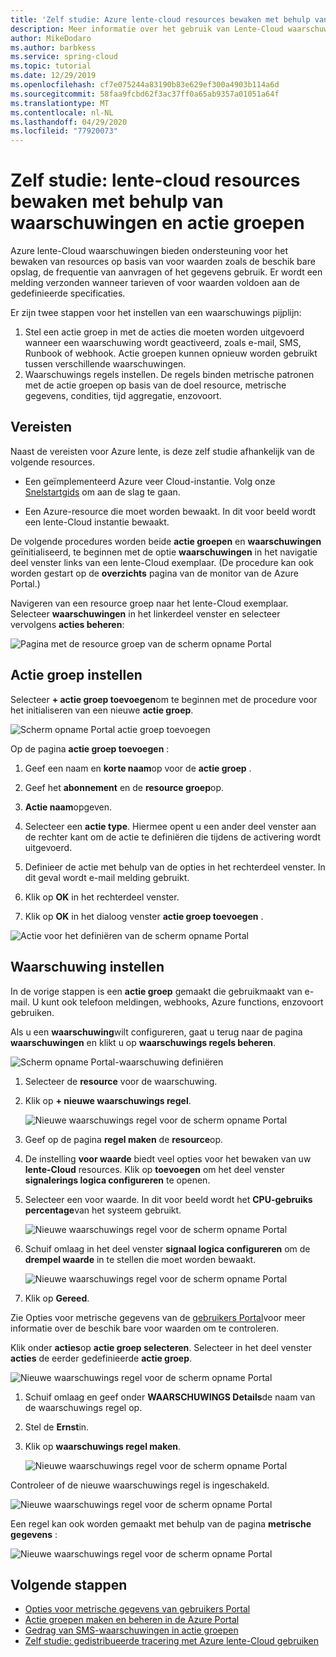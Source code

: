 ```yaml
---
title: 'Zelf studie: Azure lente-cloud resources bewaken met behulp van waarschuwingen en actie groepen | Microsoft Docs'
description: Meer informatie over het gebruik van Lente-Cloud waarschuwingen.
author: MikeDodaro
ms.author: barbkess
ms.service: spring-cloud
ms.topic: tutorial
ms.date: 12/29/2019
ms.openlocfilehash: cf7e075244a83190b83e629ef300a4903b114a6d
ms.sourcegitcommit: 58faa9fcbd62f3ac37ff0a65ab9357a01051a64f
ms.translationtype: MT
ms.contentlocale: nl-NL
ms.lasthandoff: 04/29/2020
ms.locfileid: "77920073"
---
```

# <a name="tutorial-monitor-spring-cloud-resources-using-alerts-and-action-groups"></a>Zelf studie: lente-cloud resources bewaken met behulp van waarschuwingen en actie groepen

Azure lente-Cloud waarschuwingen bieden ondersteuning voor het bewaken van resources op basis van voor waarden zoals de beschik bare opslag, de frequentie van aanvragen of het gegevens gebruik. Er wordt een melding verzonden wanneer tarieven of voor waarden voldoen aan de gedefinieerde specificaties.

Er zijn twee stappen voor het instellen van een waarschuwings pijplijn: 
1. Stel een actie groep in met de acties die moeten worden uitgevoerd wanneer een waarschuwing wordt geactiveerd, zoals e-mail, SMS, Runbook of webhook. Actie groepen kunnen opnieuw worden gebruikt tussen verschillende waarschuwingen.
2. Waarschuwings regels instellen. De regels binden metrische patronen met de actie groepen op basis van de doel resource, metrische gegevens, condities, tijd aggregatie, enzovoort.

## <a name="prerequisites"></a>Vereisten
Naast de vereisten voor Azure lente, is deze zelf studie afhankelijk van de volgende resources.

* Een geïmplementeerd Azure veer Cloud-instantie.  Volg onze [Snelstartgids](spring-cloud-quickstart-launch-app-cli.md) om aan de slag te gaan.

* Een Azure-resource die moet worden bewaakt. In dit voor beeld wordt een lente-Cloud instantie bewaakt.
 
De volgende procedures worden beide **actie groepen** en **waarschuwingen** geïnitialiseerd, te beginnen met de optie **waarschuwingen** in het navigatie deel venster links van een lente-Cloud exemplaar. (De procedure kan ook worden gestart op de **overzichts** pagina van de monitor van de Azure Portal.) 

Navigeren van een resource groep naar het lente-Cloud exemplaar. Selecteer **waarschuwingen** in het linkerdeel venster en selecteer vervolgens **acties beheren**:

![Pagina met de resource groep van de scherm opname Portal](media/alerts-action-groups/action-1-a.png)

## <a name="set-up-action-group"></a>Actie groep instellen

Selecteer **+ actie groep toevoegen**om te beginnen met de procedure voor het initialiseren van een nieuwe **actie groep**.

![Scherm opname Portal actie groep toevoegen](media/alerts-action-groups/action-1.png)

Op de pagina **actie groep toevoegen** :

 1. Geef een naam en **korte naam**op voor de **actie groep** .

 1. Geef het **abonnement** en de **resource groep**op.

 1. **Actie naam**opgeven.

 1. Selecteer een **actie type**.  Hiermee opent u een ander deel venster aan de rechter kant om de actie te definiëren die tijdens de activering wordt uitgevoerd.

 1. Definieer de actie met behulp van de opties in het rechterdeel venster.  In dit geval wordt e-mail melding gebruikt.

 1. Klik op **OK** in het rechterdeel venster.

 1. Klik op **OK** in het dialoog venster **actie groep toevoegen** . 

  ![Actie voor het definiëren van de scherm opname Portal](media/alerts-action-groups/action-2.png)

## <a name="set-up-alert"></a>Waarschuwing instellen 

In de vorige stappen is een **actie groep** gemaakt die gebruikmaakt van e-mail. U kunt ook telefoon meldingen, webhooks, Azure functions, enzovoort gebruiken.  

Als u een **waarschuwing**wilt configureren, gaat u terug naar de pagina **waarschuwingen** en klikt u op **waarschuwings regels beheren**.

  ![Scherm opname Portal-waarschuwing definiëren](media/alerts-action-groups/alerts-2.png)

1. Selecteer de **resource** voor de waarschuwing.

1. Klik op **+ nieuwe waarschuwings regel**.

   ![Nieuwe waarschuwings regel voor de scherm opname Portal](media/alerts-action-groups/alerts-3.png)

1. Geef op de pagina **regel maken** de **resource**op.

1. De instelling **voor waarde** biedt veel opties voor het bewaken van uw **lente-Cloud** resources.  Klik op **toevoegen** om het deel venster **signalerings logica configureren** te openen.

1. Selecteer een voor waarde. In dit voor beeld wordt het **CPU-gebruiks percentage**van het systeem gebruikt.

   ![Nieuwe waarschuwings regel voor de scherm opname Portal](media/alerts-action-groups/alerts-3-1.png)

1. Schuif omlaag in het deel venster **signaal logica configureren** om de **drempel waarde** in te stellen die moet worden bewaakt.

   ![Nieuwe waarschuwings regel voor de scherm opname Portal](media/alerts-action-groups/alerts-3-2.png)

1. Klik op **Gereed**.

Zie Opties voor metrische gegevens van de [gebruikers Portal](spring-cloud-concept-metrics.md#user-metrics-options)voor meer informatie over de beschik bare voor waarden om te controleren.

 Klik onder **acties**op **actie groep selecteren**. Selecteer in het deel venster **acties** de eerder gedefinieerde **actie groep**.

   ![Nieuwe waarschuwings regel voor de scherm opname Portal](media/alerts-action-groups/alerts-3-3.png) 

1. Schuif omlaag en geef onder **WAARSCHUWINGS Details**de naam van de waarschuwings regel op.

1. Stel de **Ernst**in.

1. Klik op **waarschuwings regel maken**.

   ![Nieuwe waarschuwings regel voor de scherm opname Portal](media/alerts-action-groups/alerts-3-4.png)

Controleer of de nieuwe waarschuwings regel is ingeschakeld.

   ![Nieuwe waarschuwings regel voor de scherm opname Portal](media/alerts-action-groups/alerts-4.png)

Een regel kan ook worden gemaakt met behulp van de pagina **metrische gegevens** :

   ![Nieuwe waarschuwings regel voor de scherm opname Portal](media/alerts-action-groups/alerts-5.png)

## <a name="next-steps"></a>Volgende stappen
* [Opties voor metrische gegevens van gebruikers Portal](spring-cloud-concept-metrics.md#user-metrics-options)
* [Actie groepen maken en beheren in de Azure Portal](https://docs.microsoft.com/azure/azure-monitor/platform/action-groups)
* [Gedrag van SMS-waarschuwingen in actie groepen](https://docs.microsoft.com/azure/azure-monitor/platform/alerts-sms-behavior)
* [Zelf studie: gedistribueerde tracering met Azure lente-Cloud gebruiken](https://docs.microsoft.com/azure/spring-cloud/spring-cloud-tutorial-distributed-tracing)
